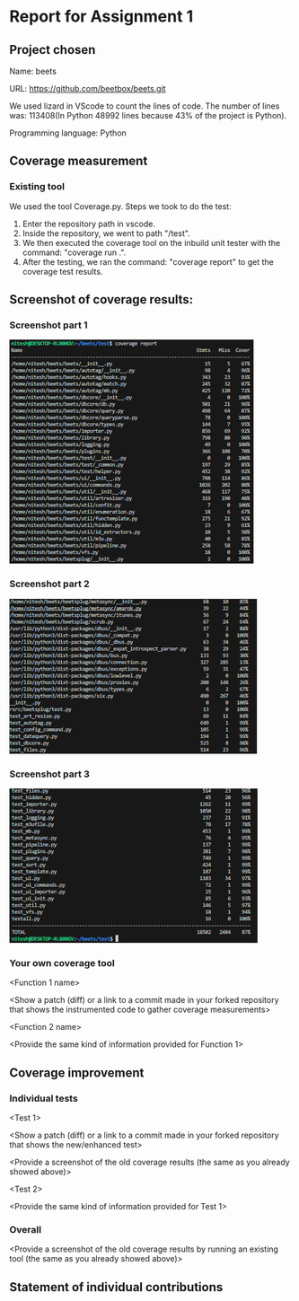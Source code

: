 # Report for Assignment 1

## Project chosen

Name: beets

URL: https://github.com/beetbox/beets.git

We used lizard in VScode to count the lines of code. The number of lines was: 113408(In Python 48992 lines because 43% of the project is Python).

Programming language: Python

## Coverage measurement

### Existing tool

We used the tool Coverage.py.
Steps we took to do the test:
1. Enter the repository path in vscode.
2. Inside the repository, we went to path "/test".
3. We then executed the coverage tool on the inbuild unit tester with the command: "coverage run .".
4. After the testing, we ran the command: "coverage report" to get the coverage test results.

## Screenshot of coverage results:

### Screenshot part 1
![Screenshot part 1](https://raw.githubusercontent.com/Niteshns/beets/master/screenshots/coverage_tool-part1.png)
### Screenshot part 2
![Screenshot part 2](https://raw.githubusercontent.com/Niteshns/beets/master/screenshots/coverage_tool-part2.png)

### Screenshot part 3
![Screenshot part 3](https://raw.githubusercontent.com/Niteshns/beets/master/screenshots/coverage_tool-part3.png)

### Your own coverage tool

<The following is supposed to be repeated for each group member>

<Group member name>

<Function 1 name>

<Show a patch (diff) or a link to a commit made in your forked repository that shows the instrumented code to gather coverage measurements>

<Provide a screenshot of the coverage results output by the instrumentation>

<Function 2 name>

<Provide the same kind of information provided for Function 1>

## Coverage improvement

### Individual tests

<The following is supposed to be repeated for each group member>

<Group member name>

<Test 1>

<Show a patch (diff) or a link to a commit made in your forked repository that shows the new/enhanced test>

<Provide a screenshot of the old coverage results (the same as you already showed above)>

<Provide a screenshot of the new coverage results>

<State the coverage improvement with a number and elaborate on why the coverage is improved>

<Test 2>

<Provide the same kind of information provided for Test 1>

### Overall

<Provide a screenshot of the old coverage results by running an existing tool (the same as you already showed above)>

<Provide a screenshot of the new coverage results by running the existing tool using all test modifications made by the group>

## Statement of individual contributions

<Write what each group member did>
